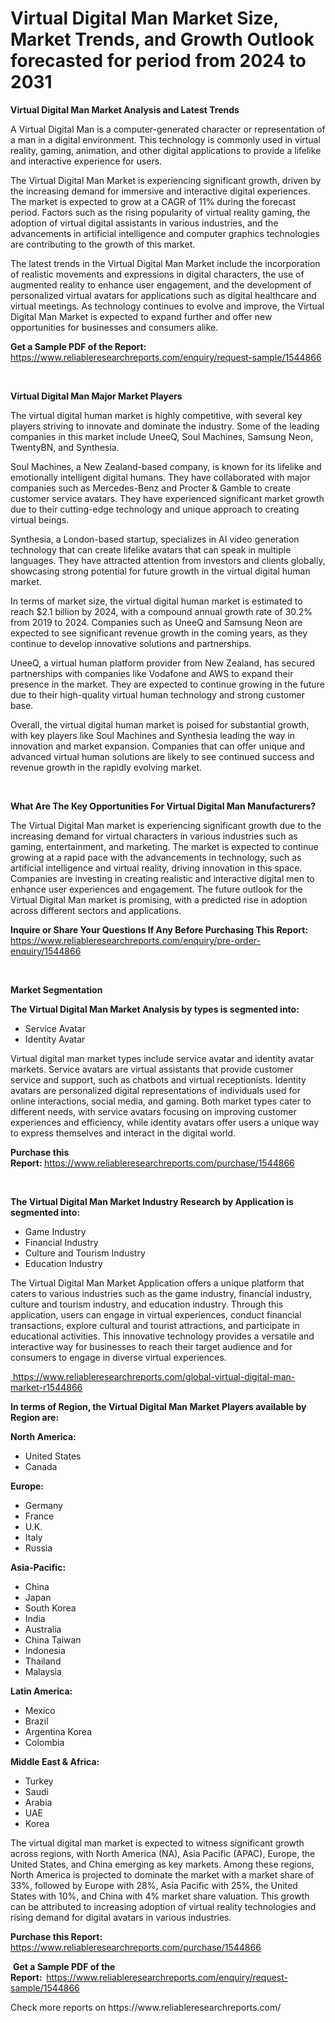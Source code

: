 <p><h1>Virtual Digital Man Market Size, Market Trends, and Growth Outlook forecasted for period from 2024 to 2031</h1></p><p><strong>Virtual Digital Man Market Analysis and Latest Trends</strong></p>
<p><p>A Virtual Digital Man is a computer-generated character or representation of a man in a digital environment. This technology is commonly used in virtual reality, gaming, animation, and other digital applications to provide a lifelike and interactive experience for users.</p><p>The Virtual Digital Man Market is experiencing significant growth, driven by the increasing demand for immersive and interactive digital experiences. The market is expected to grow at a CAGR of 11% during the forecast period. Factors such as the rising popularity of virtual reality gaming, the adoption of virtual digital assistants in various industries, and the advancements in artificial intelligence and computer graphics technologies are contributing to the growth of this market.</p><p>The latest trends in the Virtual Digital Man Market include the incorporation of realistic movements and expressions in digital characters, the use of augmented reality to enhance user engagement, and the development of personalized virtual avatars for applications such as digital healthcare and virtual meetings. As technology continues to evolve and improve, the Virtual Digital Man Market is expected to expand further and offer new opportunities for businesses and consumers alike.</p></p>
<p><strong>Get a Sample PDF of the Report:&nbsp;</strong> <a href="https://www.reliableresearchreports.com/enquiry/request-sample/1544866">https://www.reliableresearchreports.com/enquiry/request-sample/1544866</a></p>
<p>&nbsp;</p>
<p><strong>Virtual Digital Man Major Market Players</strong></p>
<p><p>The virtual digital human market is highly competitive, with several key players striving to innovate and dominate the industry. Some of the leading companies in this market include UneeQ, Soul Machines, Samsung Neon, TwentyBN, and Synthesia.</p><p>Soul Machines, a New Zealand-based company, is known for its lifelike and emotionally intelligent digital humans. They have collaborated with major companies such as Mercedes-Benz and Procter & Gamble to create customer service avatars. They have experienced significant market growth due to their cutting-edge technology and unique approach to creating virtual beings.</p><p>Synthesia, a London-based startup, specializes in AI video generation technology that can create lifelike avatars that can speak in multiple languages. They have attracted attention from investors and clients globally, showcasing strong potential for future growth in the virtual digital human market.</p><p>In terms of market size, the virtual digital human market is estimated to reach $2.1 billion by 2024, with a compound annual growth rate of 30.2% from 2019 to 2024. Companies such as UneeQ and Samsung Neon are expected to see significant revenue growth in the coming years, as they continue to develop innovative solutions and partnerships.</p><p>UneeQ, a virtual human platform provider from New Zealand, has secured partnerships with companies like Vodafone and AWS to expand their presence in the market. They are expected to continue growing in the future due to their high-quality virtual human technology and strong customer base.</p><p>Overall, the virtual digital human market is poised for substantial growth, with key players like Soul Machines and Synthesia leading the way in innovation and market expansion. Companies that can offer unique and advanced virtual human solutions are likely to see continued success and revenue growth in the rapidly evolving market.</p></p>
<p>&nbsp;</p>
<p><strong>What Are The Key Opportunities For Virtual Digital Man Manufacturers?</strong></p>
<p><p>The Virtual Digital Man market is experiencing significant growth due to the increasing demand for virtual characters in various industries such as gaming, entertainment, and marketing. The market is expected to continue growing at a rapid pace with the advancements in technology, such as artificial intelligence and virtual reality, driving innovation in this space. Companies are investing in creating realistic and interactive digital men to enhance user experiences and engagement. The future outlook for the Virtual Digital Man market is promising, with a predicted rise in adoption across different sectors and applications.</p></p>
<p><strong>Inquire or Share Your Questions If Any Before Purchasing This Report:</strong> <a href="https://www.reliableresearchreports.com/enquiry/pre-order-enquiry/1544866">https://www.reliableresearchreports.com/enquiry/pre-order-enquiry/1544866</a></p>
<p>&nbsp;</p>
<p><strong>Market Segmentation</strong></p>
<p><strong>The Virtual Digital Man Market Analysis by types is segmented into:</strong></p>
<p><ul><li>Service Avatar</li><li>Identity Avatar</li></ul></p>
<p><p>Virtual digital man market types include service avatar and identity avatar markets. Service avatars are virtual assistants that provide customer service and support, such as chatbots and virtual receptionists. Identity avatars are personalized digital representations of individuals used for online interactions, social media, and gaming. Both market types cater to different needs, with service avatars focusing on improving customer experiences and efficiency, while identity avatars offer users a unique way to express themselves and interact in the digital world.</p></p>
<p><strong>Purchase this Report:&nbsp;</strong><a href="https://www.reliableresearchreports.com/purchase/1544866">https://www.reliableresearchreports.com/purchase/1544866</a></p>
<p>&nbsp;</p>
<p><strong>The Virtual Digital Man Market Industry Research by Application is segmented into:</strong></p>
<p><ul><li>Game Industry</li><li>Financial Industry</li><li>Culture and Tourism Industry</li><li>Education Industry</li></ul></p>
<p><p>The Virtual Digital Man Market Application offers a unique platform that caters to various industries such as the game industry, financial industry, culture and tourism industry, and education industry. Through this application, users can engage in virtual experiences, conduct financial transactions, explore cultural and tourist attractions, and participate in educational activities. This innovative technology provides a versatile and interactive way for businesses to reach their target audience and for consumers to engage in diverse virtual experiences.</p></p>
<p><a href="https://www.reliableresearchreports.com/global-virtual-digital-man-market-r1544866">&nbsp;https://www.reliableresearchreports.com/global-virtual-digital-man-market-r1544866</a></p>
<p><strong>In terms of Region, the Virtual Digital Man Market Players available by Region are:</strong></p>
<p>
    <p> <strong> North America: </strong>
        <ul>
            <li>United States</li>
            <li>Canada</li>
        </ul>
        </p> 
    <p> <strong> Europe: </strong>
        <ul>
            <li>Germany</li>
            <li>France</li>
            <li>U.K.</li>
            <li>Italy</li>
            <li>Russia</li>
        </ul>
        </p> 
    <p> <strong> Asia-Pacific: </strong>
        <ul>
            <li>China</li>
            <li>Japan</li>
            <li>South Korea</li>
            <li>India</li>
            <li>Australia</li>
            <li>China Taiwan</li>
            <li>Indonesia</li>
            <li>Thailand</li>
            <li>Malaysia</li>
        </ul>
        </p> 
    <p> <strong> Latin America: </strong>
        <ul>
            <li>Mexico</li>
            <li>Brazil</li>
            <li>Argentina Korea</li>
            <li>Colombia</li>
        </ul>
        </p> 
    <p> <strong> Middle East & Africa: </strong>
        <ul>
            <li>Turkey</li>
            <li>Saudi</li>
            <li>Arabia</li>
            <li>UAE</li>
            <li>Korea</li>
        </ul>
    </p>
    </p>
<p><p>The virtual digital man market is expected to witness significant growth across regions, with North America (NA), Asia Pacific (APAC), Europe, the United States, and China emerging as key markets. Among these regions, North America is projected to dominate the market with a market share of 33%, followed by Europe with 28%, Asia Pacific with 25%, the United States with 10%, and China with 4% market share valuation. This growth can be attributed to increasing adoption of virtual reality technologies and rising demand for digital avatars in various industries.</p></p>
<p><strong>Purchase this Report: </strong><a href="https://www.reliableresearchreports.com/purchase/1544866">https://www.reliableresearchreports.com/purchase/1544866</a></p>
<p>&nbsp;<strong>Get a Sample PDF of the Report:&nbsp;&nbsp;</strong><a href="https://www.reliableresearchreports.com/enquiry/request-sample/1544866">https://www.reliableresearchreports.com/enquiry/request-sample/1544866</a></p>
<p><strong></strong></p>
<p>Check more reports on https://www.reliableresearchreports.com/</p>